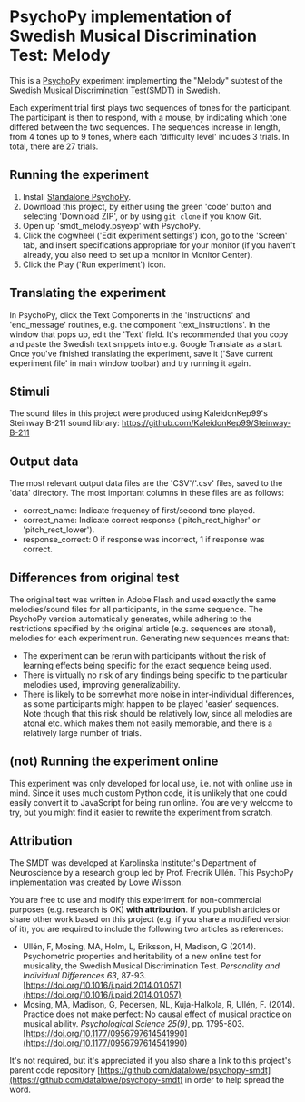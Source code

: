 # PsychoPy implementation of Swedish Musical Discrimination Test: Melody
This is a [PsychoPy](https://psychopy.org/) experiment implementing the "Melody" subtest of the [Swedish Musical Discrimination Test](https://www.sciencedirect.com/science/article/pii/S0191886914000841)(SMDT) in Swedish.

Each experiment trial first plays two sequences of tones for the participant. The participant is then to respond, with a mouse, by indicating which tone differed between the two sequences. The sequences increase in length, from 4 tones up to 9 tones, where each 'difficulty level' includes 3 trials. In total, there are 27 trials.

## Running the experiment
1. Install [Standalone PsychoPy](https://www.psychopy.org/download.html).
2. Download this project, by either using the green 'code' button and selecting 'Download ZIP', or by using `git clone` if you know Git.
3. Open up 'smdt_melody.psyexp' with PsychoPy.
4. Click the cogwheel ('Edit experiment settings') icon, go to the 'Screen' tab, and insert specifications appropriate for your monitor (if you haven't already, you also need to set up a monitor in Monitor Center).
5. Click the Play ('Run experiment') icon.

## Translating the experiment
In PsychoPy, click the Text Components in the 'instructions' and 'end_message' routines, e.g. the component 'text_instructions'. In the window that pops up, edit the 'Text' field. It's recommended that you copy and paste the Swedish text snippets into e.g. Google Translate as a start. Once you've finished translating the experiment, save it ('Save current experiment file' in main window toolbar) and try running it again.

## Stimuli
The sound files in this project were produced using KaleidonKep99's Steinway B-211 sound library: https://github.com/KaleidonKep99/Steinway-B-211

## Output data
The most relevant output data files are the 'CSV'/'.csv' files, saved to the 'data' directory. The most important columns in these files are as follows:
* correct_name: Indicate frequency of first/second tone played.
* correct_name: Indicate correct response ('pitch_rect_higher' or 'pitch_rect_lower').
* response_correct: 0 if response was incorrect, 1 if response was correct.

## Differences from original test
The original test was written in Adobe Flash and used exactly the same melodies/sound files for all participants, in the same sequence. The PsychoPy version automatically generates, while adhering to the restrictions specified by the original article (e.g. sequences are atonal), melodies for each experiment run. Generating new sequences means that:
* The experiment can be rerun with participants without the risk of learning effects being specific for the exact sequence being used.
* There is virtually no risk of any findings being specific to the particular melodies used, improving generalizability.
* There is likely to be somewhat more noise in inter-individual differences, as some participants might happen to be played 'easier' sequences. Note though that this risk should be relatively low, since all melodies are atonal etc. which makes them not easily memorable, and there is a relatively large number of trials.

## (not) Running the experiment online
This experiment was only developed for local use, i.e. not with online use in mind. Since it uses much custom Python code, it is unlikely that one could easily convert it to JavaScript for being run online. You are very welcome to try, but you might find it easier to rewrite the experiment from scratch.

## Attribution
The SMDT was developed at Karolinska Institutet's Department of Neuroscience by a research group led by Prof. Fredrik Ullén. This PsychoPy implementation was created by Lowe Wilsson.

You are free to use and modify this experiment for non-commercial purposes (e.g. research is OK) __with attribution__. If you publish articles or share other work based on this project (e.g. if you share a modified version of it), you are required to include the following two articles as references:
* Ullén, F, Mosing, MA, Holm, L, Eriksson, H, Madison, G (2014). Psychometric properties and heritability of a new online test for musicality, the Swedish Musical Discrimination Test. _Personality and Individual Differences 63_, 87-93. [https://doi.org/10.1016/j.paid.2014.01.057](https://doi.org/10.1016/j.paid.2014.01.057)
* Mosing, MA, Madison, G, Pedersen, NL, Kuja-Halkola, R, Ullén, F. (2014). Practice does not make perfect: No causal effect of musical practice on musical ability. _Psychological Science 25(9)_, pp. 1795-803. [https://doi.org/10.1177/0956797614541990](https://doi.org/10.1177/0956797614541990)

It's not required, but it's appreciated if you also share a link to this project's parent code repository [https://github.com/datalowe/psychopy-smdt](https://github.com/datalowe/psychopy-smdt) in order to help spread the word.
